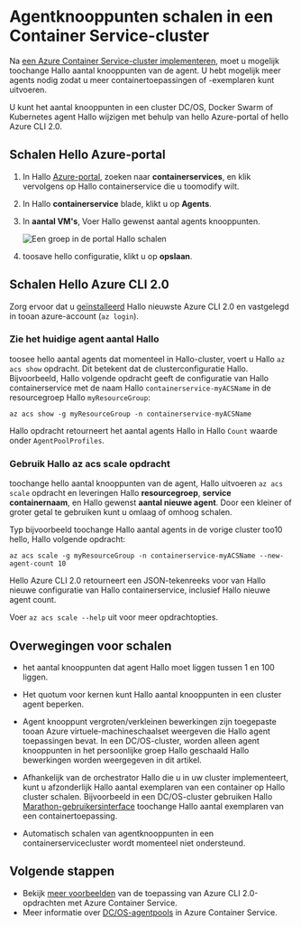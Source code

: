 # <a name="scale-agent-nodes-in-a-container-service-cluster"></a>Agentknooppunten schalen in een Container Service-cluster
Na [een Azure Container Service-cluster implementeren](../articles/container-service/dcos-swarm/container-service-deployment.md), moet u mogelijk toochange Hallo aantal knooppunten van de agent. U hebt mogelijk meer agents nodig zodat u meer containertoepassingen of -exemplaren kunt uitvoeren. 

U kunt het aantal knooppunten in een cluster DC/OS, Docker Swarm of Kubernetes agent Hallo wijzigen met behulp van hello Azure-portal of hello Azure CLI 2.0. 

## <a name="scale-with-hello-azure-portal"></a>Schalen Hello Azure-portal

1. In Hallo [Azure-portal](https://portal.azure.com), zoeken naar **containerservices**, en klik vervolgens op Hallo containerservice die u toomodify wilt.
2. In Hallo **containerservice** blade, klikt u op **Agents**.
3. In **aantal VM's**, Voer Hallo gewenst aantal agents knooppunten.

    ![Een groep in de portal Hallo schalen](./media/container-service-scale/container-service-scale-portal.png)

4. toosave hello configuratie, klikt u op **opslaan**.

## <a name="scale-with-hello-azure-cli-20"></a>Schalen Hello Azure CLI 2.0

Zorg ervoor dat u [geïnstalleerd](/cli/azure/install-az-cli2) Hallo nieuwste Azure CLI 2.0 en vastgelegd in tooan azure-account (`az login`).

### <a name="see-hello-current-agent-count"></a>Zie het huidige agent aantal Hallo
toosee hello aantal agents dat momenteel in Hallo-cluster, voert u Hallo `az acs show` opdracht. Dit betekent dat de clusterconfiguratie Hallo. Bijvoorbeeld, Hallo volgende opdracht geeft de configuratie van Hallo containerservice met de naam Hallo `containerservice-myACSName` in de resourcegroep Hallo `myResourceGroup`:

```azurecli
az acs show -g myResourceGroup -n containerservice-myACSName
```

Hallo opdracht retourneert het aantal agents Hallo in Hallo `Count` waarde onder `AgentPoolProfiles`.

### <a name="use-hello-az-acs-scale-command"></a>Gebruik Hallo az acs scale opdracht
toochange hello aantal knooppunten van de agent, Hallo uitvoeren `az acs scale` opdracht en leveringen Hallo **resourcegroep**, **service containernaam**, en Hallo gewenst **aantal nieuwe agent**. Door een kleiner of groter getal te gebruiken kunt u omlaag of omhoog schalen.

Typ bijvoorbeeld toochange Hallo aantal agents in de vorige cluster too10 hello, Hallo volgende opdracht:

```azurecli
az acs scale -g myResourceGroup -n containerservice-myACSName --new-agent-count 10
```

Hello Azure CLI 2.0 retourneert een JSON-tekenreeks voor van Hallo nieuwe configuratie van Hallo containerservice, inclusief Hallo nieuwe agent count.

Voer `az acs scale --help` uit voor meer opdrachtopties.

## <a name="scaling-considerations"></a>Overwegingen voor schalen

* het aantal knooppunten dat agent Hallo moet liggen tussen 1 en 100 liggen. 

* Het quotum voor kernen kunt Hallo aantal knooppunten in een cluster agent beperken.

* Agent knooppunt vergroten/verkleinen bewerkingen zijn toegepaste tooan Azure virtuele-machineschaalset weergeven die Hallo agent toepassingen bevat. In een DC/OS-cluster, worden alleen agent knooppunten in het persoonlijke groep Hallo geschaald Hallo bewerkingen worden weergegeven in dit artikel.

* Afhankelijk van de orchestrator Hallo die u in uw cluster implementeert, kunt u afzonderlijk Hallo aantal exemplaren van een container op Hallo cluster schalen. Bijvoorbeeld in een DC/OS-cluster gebruiken Hallo [Marathon-gebruikersinterface](../articles/container-service/dcos-swarm/container-service-mesos-marathon-ui.md) toochange Hallo aantal exemplaren van een containertoepassing.

* Automatisch schalen van agentknooppunten in een containerservicecluster wordt momenteel niet ondersteund.

## <a name="next-steps"></a>Volgende stappen
* Bekijk [meer voorbeelden](../articles/container-service/dcos-swarm/container-service-create-acs-cluster-cli.md) van de toepassing van Azure CLI 2.0-opdrachten met Azure Container Service.
* Meer informatie over [DC/OS-agentpools](../articles/container-service/dcos-swarm/container-service-dcos-agents.md) in Azure Container Service.


